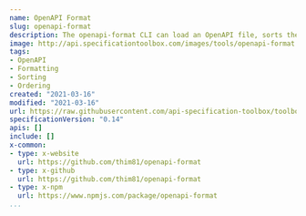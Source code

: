 ```yaml
---
name: OpenAPI Format
slug: openapi-format
description: The openapi-format CLI can load an OpenAPI file, sorts the OpenAPI fields by ordering them in a hierarchical order, and can output the file with clean indenting, to either JSON or YAML. When working on large OpenAPI documents or with multiple team members, the file can be become messy and difficult to compare changes. By sorting it from time to time, the fields are all ordered in a structured manner, which will help you to maintain the file with greater ease. The filtering is a handy add-on to remove specific elements from the OpenAPI like internal endpoints, beta tags, ... This can be useful in CI/CD pipelines, where the OpenAPI is used as source for other documents like Web documentation, Postman collections, test suites, ...
image: http://api.specificationtoolbox.com/images/tools/openapi-format.png
tags:
- OpenAPI
- Formatting
- Sorting
- Ordering
created: "2021-03-16"
modified: "2021-03-16"
url: https://raw.githubusercontent.com/api-specification-toolbox/toolbox/main/_tools/openapi-format.md
specificationVersion: "0.14"
apis: []
include: []
x-common:
- type: x-website
  url: https://github.com/thim81/openapi-format
- type: x-github
  url: https://github.com/thim81/openapi-format
- type: x-npm
  url: https://www.npmjs.com/package/openapi-format
...
```

